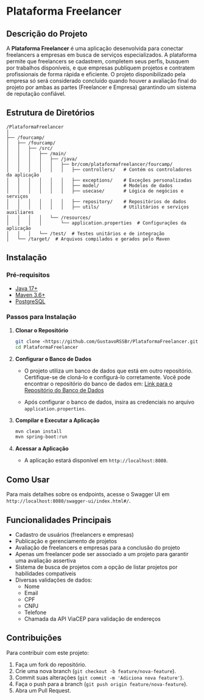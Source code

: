 # Plataforma Freelancer

## Descrição do Projeto

A **Plataforma Freelancer** é uma aplicação desenvolvida para conectar freelancers a empresas em busca de serviços especializados. A plataforma permite que freelancers se cadastrem, completem seus perfis, busquem por trabalhos disponíveis, e que empresas publiquem projetos e contratem profissionais de forma rápida e eficiente. O projeto disponibilizado pela empresa só será considerado concluído quando houver a avaliação final do projeto por ambas as partes (Freelancer e Empresa) garantindo um sistema de reputação confiável.

## Estrutura de Diretórios

```
/PlataformaFreelancer
│
├── /fourcamp/
│   ├── /fourcamp/
│   │   ├── /src/
│   │   │   ├── /main/
│   │   │   │   ├── /java/
│   │   │   │   │   ├── br/com/plataformafreelancer/fourcamp/
│   │   │   │   │   │   ├── controllers/   # Contém os controladores da aplicação
│   │   │   │   │   │   ├── exceptions/    # Exceções personalizadas
│   │   │   │   │   │   ├── model/         # Modelos de dados
│   │   │   │   │   │   ├── usecase/       # Lógica de negócios e serviços
│   │   │   │   │   │   ├── repository/    # Repositórios de dados
│   │   │   │   │   │   ├── utils/         # Utilitários e serviços auxiliares
│   │   │   │   └── /resources/
│   │   │   │       └── application.properties  # Configurações da aplicação
│   │   │   └── /test/  # Testes unitários e de integração
│   └── /target/  # Arquivos compilados e gerados pelo Maven
```

## Instalação

### Pré-requisitos

- [Java 17+](https://www.oracle.com/java/technologies/javase-jdk17-downloads.html)
- [Maven 3.6+](https://maven.apache.org/download.cgi)
- [PostgreSQL](https://www.postgresql.org/download/)

### Passos para Instalação

1. **Clonar o Repositório**

   ```bash
   git clone <https://github.com/GustavoRSSBr/PlataformaFreelancer.git>
   cd PlataformaFreelancer
   ```

2. **Configurar o Banco de Dados**

   - O projeto utiliza um banco de dados que está em outro repositório. Certifique-se de cloná-lo e configurá-lo corretamente. Você pode encontrar o repositório do banco de dados em: [Link para o Repositório do Banco de Dados](https://github.com/GustavoRSSBr/PlataformaFreelancerBaseDeDados.git)

   - Após configurar o banco de dados, insira as credenciais no arquivo `application.properties`.

3. **Compilar e Executar a Aplicação**

   ```bash
   mvn clean install
   mvn spring-boot:run
   ```

4. **Acessar a Aplicação**

   - A aplicação estará disponível em `http://localhost:8080`.

## Como Usar


Para mais detalhes sobre os endpoints, acesse o Swagger UI em `http://localhost:8080/swagger-ui/index.html#/`.

## Funcionalidades Principais

- Cadastro de usuários (freelancers e empresas)
- Publicação e gerenciamento de projetos
- Avaliação de freelancers e empresas para a conclusão do projeto
- Apenas um freelancer pode ser associado a um projeto para garantir uma avaliação assertiva
- Sistema de busca de projetos com a opção de listar projetos por habilidades compatíveis
- Diversas validações de dados:
  - Nome
  - Email
  - CPF 
  - CNPJ
  - Telefone
  - Chamada da API ViaCEP para validação de endereços

## Contribuições

Para contribuir com este projeto:

1. Faça um fork do repositório.
2. Crie uma nova branch (`git checkout -b feature/nova-feature`).
3. Commit suas alterações (`git commit -m 'Adiciona nova feature'`).
4. Faça o push para a branch (`git push origin feature/nova-feature`).
5. Abra um Pull Request.